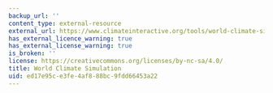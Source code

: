 ```yaml
---
backup_url: ''
content_type: external-resource
external_url: https://www.climateinteractive.org/tools/world-climate-simulation/
has_external_licence_warning: true
has_external_license_warning: true
is_broken: ''
license: https://creativecommons.org/licenses/by-nc-sa/4.0/
title: World Climate Simulation
uid: ed17e95c-e3fe-4af8-88bc-9fdd66453a22
---
```

